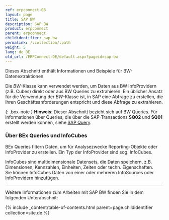 ```yaml
---
ref: erpconnect-08
layout: page
title: SAP BW
description: SAP BW
product: erpconnect
parent: erpconnect
childidentifier: sap-bw
permalink: /:collection/:path
weight: 5
lang: de_DE
old_url: /ERPConnect-DE/default.aspx?pageid=sap-bw
---
```


Dieses Abschnitt enthält Informationen und Beispiele für BW-Datenextraktionen. 

Die *BW*-Klasse kann verwendet werden, um Daten aus BW InfoProvidern (z.B. Cubes) direkt oder aus BW Queries zu extrahieren. 
Ein üblicher Ansatz für die Verwendung der *BW*-Klasse ist, in SAP eine Abfrage zu erstellen, die Ihren Geschäftsanforderungen entspricht und diese Abfrage zu extrahieren.

{: .box-note }
**Hinweis**: Dieser Abschnitt bezieht sich auf BW Queries. Für Informationen über Queries, die über die SAP-Transactions **SQ02** und **SQ01** erstellt werden können, siehe [SAP Query](./sap-queries).

### Über BEx Queries und InfoCubes

BEx Queries filtern Daten, um für Analysezwecke Reporting-Objekte oder InfoProvider zu erstellen.
Ein Typ der InfoProvider sind sog. InfoCubes. 

InfoCubes sind multidimensionale Datensets, die Daten speichern, z.B. Dimensionen, Kennzahlen, Einheiten, Zeiten oder techn. Eigenschaften.<br>
Sie können InfoCubes Daten von einer oder mehreren InfoSources oder InfoProvidern hinzufügen.
 

****
Weitere Informationen zum Arbeiten mit SAP BW finden Sie in dem folgenden Unterabschnit:

{% include _content/table-of-contents.html parent=page.childidentifier collection=site.de %}
